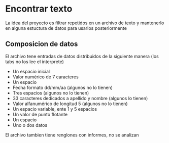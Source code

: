 # Encontrar texto
La idea del proyecto es filtrar repetidos en un archivo de texto y mantenerlo en alguna estuctura de datos para usarlos posteriormente

## Composicion de datos
El archivo tene entradas de datos distribuidos de la siguiente manera (los tabs no los lee el interprete)
- Un espacio inicial
- Valor numérico de 7 caracteres
- Un espacio
- Fecha formato dd/mm/aa (algunos no lo tienen)
- Tres espacios (algunos no lo tienen)
- 33 caracteres dedicados a apellido y nombre (algunos lo tienen)
- Valor alfanumérico de longitud 5 (algunos no lo tienen)
- Un espacio variable, ente 1 y 5 espacios
- Un valor de punto flotante
- Un espacio
- Uno o dos datos

El archivo tambien tiene renglones con informes, no se analizan
